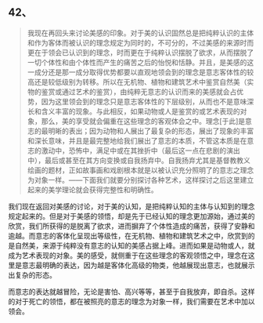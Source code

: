 <h2>42、</h2><blockquote data-pid="NxIRNX5V">我现在再回头来讨论美感的印象。对于美的认识固然总是把纯粹认识的主体和作为客体而被认识的理念规定为同时的，不可分的，不过美感的来源时而更在于领会已认识到的理念，时而更在于纯粹认识摆脱了欲求，从而摆脱了一切个体性和由个体性而产生的痛苦之后的怡悦和恬静。并且，是美感的这一成分还是那一成分取得优势都要以直观地领会到的理念是意志客体性的较高还是较低级别为转移。所以在无机物、植物和建筑艺术中鉴赏自然美（实物的鉴赏或通过艺术的鉴赏），由纯粹无意志的认识而来的美感就会占优势，因为这里领会到的理念只是意志客体性的下层级别，从而也不是意味深长和含义丰富的现象。与此相反，如果动物或人是鉴赏的或艺术表现的对象，那么，美的享受就会偏重在这些理念的客观体会之中。理念[于此]是意志的最明晰的表出；因为动物和人展出了最复杂的形态，展出了现象的丰富和深长意味，并且是最完整地给我们展出了意志的本质，不管这本质是在意志的激动中，恐怖中，满足中或在其挫折中（最后这一点在悲剧的演出中），最后或甚至在其方向变换或自我扬弃中。自我扬弃尤其是基督教教义绘画的题材，正如故事画和戏剧根本就是以被认识充分照明了的意志之理念为对象一样。——下面我们就要分别探讨各种艺术，这样探讨之后这里建立起来的美学理论就会获得完整性和明确性。</blockquote><p data-pid="JMydmV5j">我们现在返回对美感的讨论，对于美的认知，是把纯粹认知的主体与认知到的理念规定起来的。但是对于美感的领悟，却是先于已经认知的理念更加源始，通过美的欣赏，我们所获得的是脱离了欲求，进而摒弃了个体性造成的痛苦，获得了安静和逾越。而意志的客体化呈现出等级性，在无机物、植物和建筑艺术之中，欣赏到的是自然美，来源于纯粹没有意志的认知的美感占据上峰。进而如果是动物或人，就成为艺术表现的对象。美的感受，就侧重于在这些理念的客观领悟之中，理念在这里是意志最明确的表达，因为越是客体化高级的物类，他越展现出意志，也就展示出复杂的形态。</p><p data-pid="9oapwsSj">而意志的表达就越冒险，无论是害怕、高兴等等，甚至于自我放弃，即自杀。这样的对于死亡的领悟，都在被照亮的意志的理念为对象一样，我们需要在艺术中加以领会。</p>